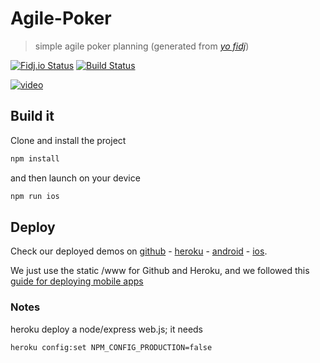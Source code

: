 # Agile-Poker

> simple agile poker planning (generated from [*yo fidj*](https://github.com/ofidj/generator-fidj))

[![Fidj.io Status][fidj-image]][fidj-url]
[![Build Status][travis-image]][travis-url]

[![video][youtube-img]][youtube-video]

## Build it

Clone and install the project

```bash
npm install
```

and then launch on your device

```bash
npm run ios
```

## Deploy

Check our deployed demos on
[github](https://ofidj.github.io/agile-pokr/www/) -
[heroku](https://agile-pokr.herokuapp.com/) -
[android](https://play.google.com/store/apps/details?id=io.miapp.agilepoker) -
[ios](https://itunes.apple.com/fr/app/agile-pokr/id1358118408?mt=8).

We just use the static /www for Github and Heroku, and we followed this [guide for deploying mobile apps](https://ionicframework.com/docs/intro/deploying/)

### Notes

heroku deploy a node/express web.js; it needs

```bash
heroku config:set NPM_CONFIG_PRODUCTION=false
```

[fidj-image]: https://fidj.ovh/_/agile-pokr/badges/github.svg
[fidj-url]: https://fidj.ovh/_/agile-pokr
[youtube-img]: http://img.youtube.com/vi/0FbnCWWg_NY/0.jpg
[youtube-video]: https://www.youtube.com/embed/0FbnCWWg_NY?autoplay=true
[travis-image]: https://travis-ci.org/ofidj/agile-pokr.svg?branch=master
[travis-url]: https://travis-ci.org/ofidj/agile-pokr
